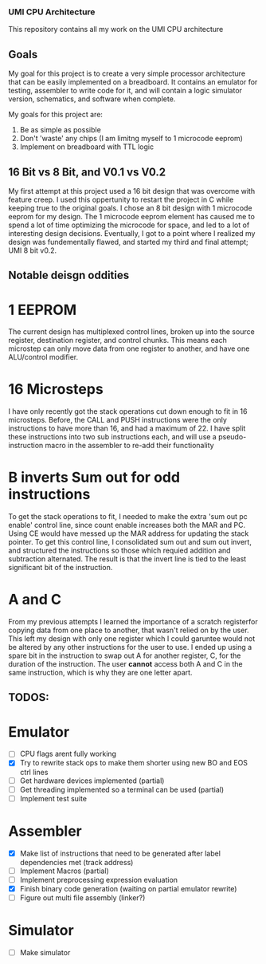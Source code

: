 ### UMI CPU Architecture
This repository contains all my work on the UMI CPU architecture

## Goals
My goal for this project is to create a very simple processor architecture that can be easily implemented on a breadboard. It contains an emulator for testing, assembler to write code for it, and will contain a logic simulator version, schematics, and software when complete.

My goals for this project are:
1. Be as simple as possible
2. Don't 'waste' any chips (I am limitng myself to 1 microcode eeprom)
3. Implement on breadboard with TTL logic

## 16 Bit vs 8 Bit, and V0.1 vs V0.2
My first attempt at this project used a 16 bit design that was overcome with feature creep. I used this oppertunity to restart the project in C while keeping true to the original goals. I chose an 8 bit design with 1 microcode eeprom for my design. The 1 microcode eeprom element has caused me to spend a lot of time optimizing the microcode for space, and led to a lot of interesting design decisions. Eventually, I got to a point where I realized my design was fundementally flawed, and started my third and final attempt; UMI 8 bit v0.2.

## Notable deisgn oddities
# 1 EEPROM
The current design has multiplexed control lines, broken up into the source register, destination register, and control chunks. This means each microstep can only move data from one register to another, and have one ALU/control modifier. 

# 16 Microsteps
I have only recently got the stack operations cut down enough to fit in 16 microsteps. Before, the CALL and PUSH instructions were the only instructions to have more than 16, and had a maximum of 22. I have split these instructions into two sub instructions each, and will use a pseudo-instruction macro in the assembler to re-add their functionality

# B inverts Sum out for odd instructions
To get the stack operations to fit, I needed to make the extra 'sum out pc enable' control line, since count enable increases both the MAR and PC. Using CE would have messed up the MAR address for updating the stack pointer. To get this control line, I consolidated sum out and sum out invert, and structured the instructions so those which requied addition and subtraction alternated. The result is that the invert line is tied to the least significant bit of the instruction.

# A and C
From my previous attempts I learned the importance of a scratch registerfor copying data from one place to another, that wasn't relied on by the user. This left my design with only one register which I could garuntee would not be altered by any other instructions for the user to use. I ended up using a spare bit in the instruction to swap out A for another register, C, for the duration of the instruction. The user **cannot** access both A and C in the same instruction, which is why they are one letter apart.

## TODOS:
# Emulator
- [ ] CPU flags arent fully working
- [x] Try to rewrite stack ops to make them shorter using new BO and EOS ctrl lines
- [ ] Get hardware devices implemented (partial)
- [ ] Get threading implemented so a terminal can be used (partial)
- [ ] Implement test suite

# Assembler
- [x] Make list of instructions that need to be generated after label dependencies met (track address)
- [ ] Implement Macros (partial)
- [ ] Implement preprocessing expression evaluation
- [x] Finish binary code generation (waiting on partial emulator rewrite)
- [ ] Figure out multi file assembly (linker?)

# Simulator
- [ ] Make simulator